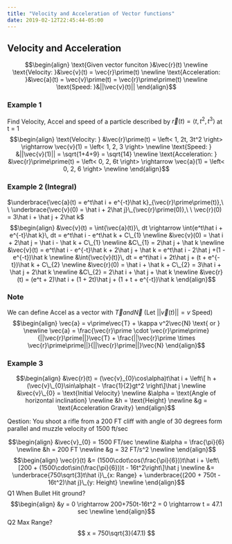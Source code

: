 ```yaml
---
title: "Velocity and Acceleration of Vector functions"
date: 2019-02-12T22:45:44-05:00
---
```


## Velocity and Acceleration
$$\begin{align}
\text{Given vector funciton }&\vec{r}(t) \newline
\text{Velocity: }&\vec{v}(t) = \vec{r}\prime(t) \newline
\text{Acceleration: }&\vec{a}(t) = \vec{v}\prime(t) = \vec{r}\prime\prime(t) \newline
\text{Speed: }&||\vec{v}(t)||
\end{align}$$

### Example 1
Find Velocity, Accel and speed of a particle described by $\vec{r}(t) = \left< t, t^2, t^3 \right>$ at t = 1
$$\begin{align}
\text{Velocity: } &\vec{r}\prime(t) = \left< 1, 2t, 3t^2 \right> \rightarrow \vec{v}(1) = \left< 1, 2, 3 \right> \newline
\text{Speed: } &||\vec{v}(1)|| = \sqrt{1+4+9} = \sqrt{14} \newline
\text{Acceleration: } &\vec{r}\prime\prime(t) = \left< 0, 2, 6t \right> \rightarrow \vec{a}(1) = \left< 0, 2, 6 \right> \newline
\end{align}$$

### Example 2 (Integral)
$\underbrace{\vec{a}(t) = e^t\hat i + e^{-t}\hat k}_{\vec{r}\prime\prime(t)},\ \ \underbrace{\vec{v}(0) = \hat i + 2\hat j}\_{\vec{r}\prime(0)},\ \ \vec{r}(0) = 3\hat i + \hat j + 2\hat k$
$$\begin{align}
&\vec{v}(t) = \int{\vec{a}(t)}\, dt \rightarrow \int{e^t\hat i + e^{-t}\hat k}\, dt = e^t\hat i - e^t\hat k + C\_{1} \newline
&\vec{v}(0) = \hat i + 2\hat j = \hat i - \hat k + C\_{1} \newline
&C\_{1} = 2\hat j + \hat k \newline
&\vec{v}(t) = e^t\hat i - e^{-t}\hat k + 2\hat j + \hat k = e^t\hat i - 2\hat j +(1 - e^{-t})\hat k \newline
&\int{\vec{v}(t)}\, dt = e^t\hat i + 2t\hat j + (t + e^{-t})\hat k + C\_{2} \newline
&\vec{r}(0) = \hat i + \hat k + C\_{2} = 3\hat i + \hat j + 2\hat k \newline
&C\_{2} = 2\hat i + \hat j + \hat k \newline
&\vec{r}(t) = (e^t + 2)\hat i + (1 + 2t)\hat j + (1 + t + e^{-t})\hat k
\end{align}$$

### Note
We can define Accel as a vector with $\vec{T} and \vec{N}$ (Let $||\vec{v}(t)|| = v$ Speed)  
$$\begin{align}
\vec{a} = v\prime\vec{T} + \kappa v^2\vec{N} \text{ or } \newline
\vec{a} = \frac{\vec{r}\prime \cdot \vec{r}\prime\prime}{||\vec{r}\prime||}\vec{T} + \frac{||\vec{r}\prime \times \vec{r}\prime\prime||}{||\vec{r}\prime||}\vec{N}
\end{align}$$

### Example 3
$$\begin{align}
&\vec{r}(t) = (\vec{v}_{0}\cos\alpha)t\hat i + \left\[ h + (\vec{v}\_{0}\sin\alpha)t - \frac{1}{2}gt^2 \right\]\hat j \newline
&\vec{v}\_{0} = \text{Initial Velocity} \newline
&\alpha = \text{Angle of horizontal inclination} \newline
&h = \text{Height} \newline
&g = \text{Acceleration Gravity}
\end{align}$$

Qestion: You shoot a rifle from a 200 FT cliff with angle of 30 degrees form parallel and muzzle velocity of 1500 ft/sec

$$\begin{align}
&\vec{v}_{0} = 1500 FT/sec \newline
&\alpha = \frac{\pi}{6} \newline
&h = 200 FT \newline 
&g = 32 FT/s^2 \newline
\end{align}$$
$$\begin{align}
\vec{r}(t) &= (1500\cdot\cos(\frac{\pi}{6}))t\hat i + \left\[200 + (1500\cdot\sin(\frac{\pi}{6}))t - 16t^2\right\]\hat j \newline
&= \underbrace{750\sqrt{3}t\hat i}\_{x: Range} + \underbrace{(200 + 750t - 16t^2)\hat j}\_{y: Height} \newline
\end{align}$$
Q1 When Bullet Hit ground?  
$$\begin{align}
&y = 0 \rightarrow 200+750t-16t^2 = 0 \rightarrow t = 47.1 sec \newline
\end{align}$$
Q2 Max Range?  
$$
x = 750\sqrt{3}(47.1)
$$